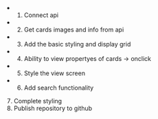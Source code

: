 + 1. Connect api 
+ 2. Get cards images and info from api
+ 3. Add the basic styling and display grid
+ 4. Ability to view propertyes of cards -> onclick
+ 5. Style the view screen
+ 6. Add search functionality
7. Complete styling 
8. Publish repository to github